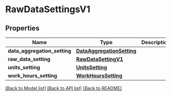 # RawDataSettingsV1

## Properties
Name | Type | Description | Notes
------------ | ------------- | ------------- | -------------
**data_aggregation_setting** | [**DataAggregationSetting**](DataAggregationSetting.md) |  | [optional] 
**raw_data_setting** | [**RawDataSettingV1**](RawDataSettingV1.md) |  | [optional] 
**units_setting** | [**UnitsSetting**](UnitsSetting.md) |  | [optional] 
**work_hours_setting** | [**WorkHoursSetting**](WorkHoursSetting.md) |  | [optional] 

[[Back to Model list]](../README.md#documentation-for-models) [[Back to API list]](../README.md#documentation-for-api-endpoints) [[Back to README]](../README.md)


